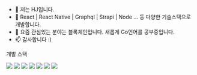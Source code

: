 - 👋 저는 HJ입니다.
- 👀 React | React Native | Graphql | Strapi | Node ... 등 다양한 기술스택으로 개발합니다. 
- 🌱 요즘 관심있는 분야는 블록체인입니다. 새롭게 Go언어를 공부중입니다. 
- 📫 감사합니다 :)

<!---
hojunin/hojunin is a ✨ special ✨ repository because its `README.md` (this file) appears on your GitHub profile.
You can click the Preview link to take a look at your changes.
--->
개발 스택


<img src="https://img.shields.io/badge/Notion-20c997?style=flat-square&logo=JavaScript&logoColor=black"/>
<img src="https://img.shields.io/badge/Notion-20c997?style=flat-square&logo=TypeScript&logoColor=black"/>
<img src="https://img.shields.io/badge/Notion-20c997?style=flat-square&logo=Go&logoColor=black"/>

<img src="https://img.shields.io/badge/Notion-20c997?style=flat-square&logo=React&logoColor=black"/>
<img src="https://img.shields.io/badge/Notion-20c997?style=flat-square&logo=Node&logoColor=black"/>
<img src="https://img.shields.io/badge/Notion-20c997?style=flat-square&logo=Strapi&logoColor=black"/>
<img src="https://img.shields.io/badge/Notion-20c997?style=flat-square&logo=Notion&logoColor=black"/>
